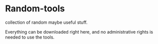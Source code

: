 # Random-tools
collection of random maybe useful stuff.

Everything can be downloaded right here, and no administrative rights is needed to use the tools.
